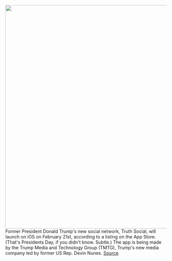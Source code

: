 <img src='https://cdn.vox-cdn.com/thumbor/5jCZoM7XH5ATiHm2nSTgAoD8-bk=/0x0:3000x2001/1200x800/filters:focal(1260x761:1740x1241)/cdn.vox-cdn.com/uploads/chorus_image/image/70357398/1345757904.0.jpg' width='700px' /><br/>
Former President Donald Trump's new social network, Truth Social, will launch on iOS on February 21st, according to a listing on the App Store. (That's Presidents Day, if you didn't know. Subtle.) The app is being made by the Trump Media and Technology Group (TMTG), Trump's new media company led by former US Rep. Devin Nunes.
<a href='https://www.theverge.com/2022/1/6/22871167/trump-truth-social-app-network-launch-february-tmtg'> Source <a/>